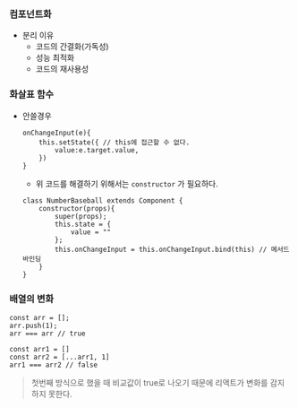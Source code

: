 ### 컴포넌트화

- 분리 이유
  - 코드의 간결화(가독성)
  - 성능 최적화
  - 코드의 재사용성



### 화살표 함수

- 안쓸경우

  ```react
  onChangeInput(e){
      this.setState({ // this에 접근할 수 없다.
          value:e.target.value,
      })
  }
  ```

  - 위 코드를 해결하기 위해서는 `constructor` 가 필요하다.

  ```react
  class NumberBaseball extends Component {
      constructor(props){
          super(props);
          this.state = {
              value = ""
          };
          this.onChangeInput = this.onChangeInput.bind(this) // 메서드 바인딩
      }
  }
  ```

 

### 배열의 변화

```react
const arr = [];
arr.push(1);
arr === arr // true 

const arr1 = []
const arr2 = [...arr1, 1]
arr1 === arr2 // false
```

> 첫번째 방식으로 했을 때 비교값이 true로 나오기 때문에 리액트가 변화를 감지하지 못한다.